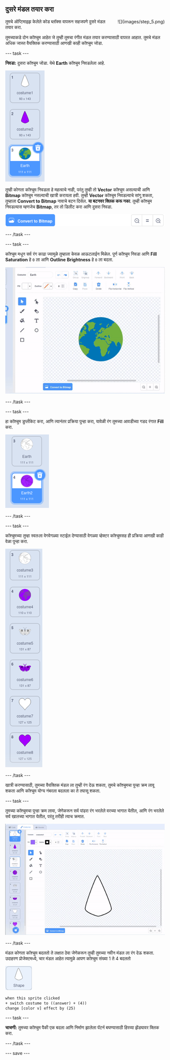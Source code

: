 ## दुसरे मंडल तयार करा

<div style="display: flex; flex-wrap: wrap">
<div style="flex-basis: 200px; flex-grow: 1; margin-right: 15px;">
तुमचे ऑप्टिमाइझ केलेले कोड ब्लॉक्स वापरून सहजपणे दुसरे मंडल तयार करा.
</div>
<div>
![](images/step_5.png)
</div>
</div>

तुमच्याकडे दोन कॉश्चुम आहेत जे तुम्ही तुमचा रंगीत मंडल तयार करण्यासाठी वापरत आहात. तुमचे मंडल अधिक जास्त वैयक्तिक करण्यासाठी आणखी काही कॉश्चुम जोडा.

--- task ---

**निवडा:** दुसरा कॉश्चुम जोडा. येथे **Earth** कॉश्चुम निवडलेला आहे.

![Scratch लायब्ररी मधून Earth कॉश्चुम.](images/earth_costume.png)

तुम्ही कोणता कॉश्चुम निवडला हे महत्वाचे नाही, परंतु तुम्ही तो **Vector** कॉश्चुम असल्याची आणि **Bitmap** कॉश्चुम नसल्याची खात्री करायला हवी. तुम्ही **Vector** कॉश्चुम निवडल्याचे सांगू शकता, तुम्हाला **Convert to Bitmap** नावाचे बटन दिसेल. **या बटनवर क्लिक करू नका**. तुम्ही कॉश्चुम निवडल्यास म्हणजेच **Bitmap**, तर तो डिलीट करा आणि दुसरा निवडा.

!['Convert to Bitmap' बटन.](images/convert_to_bitmap.png)

--- /task ---

--- task ---

कॉश्चुम मधून सर्व रंग काढा ज्यामुळे तुम्हाला केवळ आऊटलाईन मिळेल. पूर्ण कॉश्चुम निवडा आणि **Fill** **Saturation** हे `0` ला आणि **Outline** **Brightness** हे `0` ला बदला.

!['Earth' कॉश्चुम निवडला जात आहे, त्यानंतर 'Fill' आणि 'Outline' रंग बदलले जात आहे हे दाखवणारे ऍनिमेशन.](images/edit_costume.gif)

--- /task ---

--- task ---

हा कॉश्चुम डुप्लीकेट करा, आणि त्यानंतर प्रक्रिया पुन्हा करा, यावेळी रंग तुमच्या आवडीच्या गडद रंगात **Fill** करा.

![दोन Earth कॉश्चुम, एक पांढरा आणि दुसरा जांभळा.](images/earth_costumes.png)

--- /task ---

--- task ---

कॉश्चुमच्या तुम्हा स्वतःला वेगवेगळ्या स्टाईल देण्यासाठी वेगळ्या व्हेक्टर कॉश्चुमसह ही प्रक्रिया आणखी काही वेळा पुन्हा करा.

![पांढरा आणि जांभळा रंग भरलेले Earth, butterfly, आणि heart कॉश्चुम.](images/multiple_costumes.png)

--- /task ---

खात्री करण्यासाठी, तुमच्या वैयक्तिक मंडल ला तुम्ही रंग देऊ शकता, तुमचे कॉश्चुमचा पुन्हा क्रम लावू शकता आणि कॉश्चुम योग्य नंबरला बदलला का ते तपासू शकता.

--- task ---

तुमच्या कॉश्चुमचा पुन्हा क्रम लावा, जेणेकरून सर्व पांढरा रंग भरलेले वरच्या भागात येतील, आणि रंग भरलेले सर्व खालच्या भागात येतील, परंतु तरीही त्याच क्रमात.

![पांढरे कॉश्चुम वर आणि रंगीत कॉश्चुम खाली, परंतु सारख्याच क्रमात कॉश्चुमचे ऍनिमेशन क्रमात ठेवले जात आहे.](images/order_costumes.gif)

--- /task ---

मंडल कोणता कॉश्चुम बदलतो ते लक्षात ठेवा जेणेकरून तुम्ही तुमच्या नवीन मंडल ला रंग देऊ शकता. उदाहरण प्रोजेक्टमध्ये, चार मंडल आहेत त्यामुळे आपण कॉश्चुम संख्या 1 ते 4 बदलतो

![shape स्प्राईट.](images/shape_sprite.png)

```blocks3
when this sprite clicked
+ switch costume to ((answer) + (4))
change [color v] effect by (25)
```

--- task ---

**चाचणी:** तुमच्या कॉश्चुम पैकी एक बदला आणि निर्माण झालेला पॅटर्न बघण्यासाठी हिरव्या झेंड्यावर क्लिक करा.

--- /task ---

--- save ---
